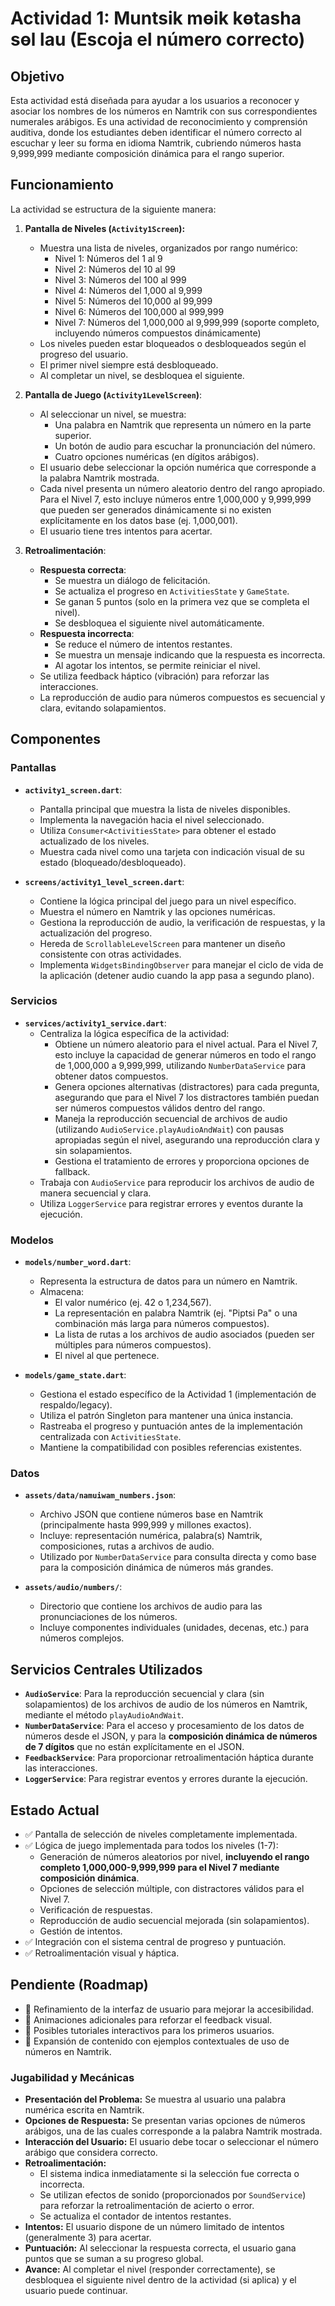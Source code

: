 # Actividad 1: Muntsik mөik kөtasha sөl lau (Escoja el número correcto)

## Objetivo

Esta actividad está diseñada para ayudar a los usuarios a reconocer y asociar los nombres de los números en Namtrik con sus correspondientes numerales arábigos. Es una actividad de reconocimiento y comprensión auditiva, donde los estudiantes deben identificar el número correcto al escuchar y leer su forma en idioma Namtrik, cubriendo números hasta 9,999,999 mediante composición dinámica para el rango superior.

## Funcionamiento

La actividad se estructura de la siguiente manera:

1. **Pantalla de Niveles (`Activity1Screen`):** 
   * Muestra una lista de niveles, organizados por rango numérico:
     * Nivel 1: Números del 1 al 9
     * Nivel 2: Números del 10 al 99
     * Nivel 3: Números del 100 al 999
     * Nivel 4: Números del 1,000 al 9,999
     * Nivel 5: Números del 10,000 al 99,999
     * Nivel 6: Números del 100,000 al 999,999
     * Nivel 7: Números del 1,000,000 al 9,999,999 (soporte completo, incluyendo números compuestos dinámicamente)
   * Los niveles pueden estar bloqueados o desbloqueados según el progreso del usuario.
   * El primer nivel siempre está desbloqueado.
   * Al completar un nivel, se desbloquea el siguiente.

2. **Pantalla de Juego (`Activity1LevelScreen`)**:
   * Al seleccionar un nivel, se muestra:
     * Una palabra en Namtrik que representa un número en la parte superior.
     * Un botón de audio para escuchar la pronunciación del número.
     * Cuatro opciones numéricas (en dígitos arábigos).
   * El usuario debe seleccionar la opción numérica que corresponde a la palabra Namtrik mostrada.
   * Cada nivel presenta un número aleatorio dentro del rango apropiado. Para el Nivel 7, esto incluye números entre 1,000,000 y 9,999,999 que pueden ser generados dinámicamente si no existen explícitamente en los datos base (ej. 1,000,001).
   * El usuario tiene tres intentos para acertar.

3. **Retroalimentación**:
   * **Respuesta correcta**: 
     * Se muestra un diálogo de felicitación.
     * Se actualiza el progreso en `ActivitiesState` y `GameState`.
     * Se ganan 5 puntos (solo en la primera vez que se completa el nivel).
     * Se desbloquea el siguiente nivel automáticamente.
   * **Respuesta incorrecta**: 
     * Se reduce el número de intentos restantes.
     * Se muestra un mensaje indicando que la respuesta es incorrecta.
     * Al agotar los intentos, se permite reiniciar el nivel.
   * Se utiliza feedback háptico (vibración) para reforzar las interacciones.
   * La reproducción de audio para números compuestos es secuencial y clara, evitando solapamientos.

## Componentes

### Pantallas

* **`activity1_screen.dart`**: 
  * Pantalla principal que muestra la lista de niveles disponibles.
  * Implementa la navegación hacia el nivel seleccionado.
  * Utiliza `Consumer<ActivitiesState>` para obtener el estado actualizado de los niveles.
  * Muestra cada nivel como una tarjeta con indicación visual de su estado (bloqueado/desbloqueado).

* **`screens/activity1_level_screen.dart`**: 
  * Contiene la lógica principal del juego para un nivel específico.
  * Muestra el número en Namtrik y las opciones numéricas.
  * Gestiona la reproducción de audio, la verificación de respuestas, y la actualización del progreso.
  * Hereda de `ScrollableLevelScreen` para mantener un diseño consistente con otras actividades.
  * Implementa `WidgetsBindingObserver` para manejar el ciclo de vida de la aplicación (detener audio cuando la app pasa a segundo plano).

### Servicios

* **`services/activity1_service.dart`**: 
  * Centraliza la lógica específica de la actividad:
    * Obtiene un número aleatorio para el nivel actual. Para el Nivel 7, esto incluye la capacidad de generar números en todo el rango de 1,000,000 a 9,999,999, utilizando `NumberDataService` para obtener datos compuestos.
    * Genera opciones alternativas (distractores) para cada pregunta, asegurando que para el Nivel 7 los distractores también puedan ser números compuestos válidos dentro del rango.
    * Maneja la reproducción secuencial de archivos de audio (utilizando `AudioService.playAudioAndWait`) con pausas apropiadas según el nivel, asegurando una reproducción clara y sin solapamientos.
    * Gestiona el tratamiento de errores y proporciona opciones de fallback.
  * Trabaja con `AudioService` para reproducir los archivos de audio de manera secuencial y clara.
  * Utiliza `LoggerService` para registrar errores y eventos durante la ejecución.

### Modelos

* **`models/number_word.dart`**: 
  * Representa la estructura de datos para un número en Namtrik.
  * Almacena:
    * El valor numérico (ej. 42 o 1,234,567).
    * La representación en palabra Namtrik (ej. "Piptsi Pa" o una combinación más larga para números compuestos).
    * La lista de rutas a los archivos de audio asociados (pueden ser múltiples para números compuestos).
    * El nivel al que pertenece.

* **`models/game_state.dart`**: 
  * Gestiona el estado específico de la Actividad 1 (implementación de respaldo/legacy).
  * Utiliza el patrón Singleton para mantener una única instancia.
  * Rastreaba el progreso y puntuación antes de la implementación centralizada con `ActivitiesState`.
  * Mantiene la compatibilidad con posibles referencias existentes.

### Datos

* **`assets/data/namuiwam_numbers.json`**: 
  * Archivo JSON que contiene números base en Namtrik (principalmente hasta 999,999 y millones exactos).
  * Incluye: representación numérica, palabra(s) Namtrik, composiciones, rutas a archivos de audio.
  * Utilizado por `NumberDataService` para consulta directa y como base para la composición dinámica de números más grandes.

* **`assets/audio/numbers/`**: 
  * Directorio que contiene los archivos de audio para las pronunciaciones de los números.
  * Incluye componentes individuales (unidades, decenas, etc.) para números complejos.

## Servicios Centrales Utilizados

* **`AudioService`**: Para la reproducción secuencial y clara (sin solapamientos) de los archivos de audio de los números en Namtrik, mediante el método `playAudioAndWait`.
* **`NumberDataService`**: Para el acceso y procesamiento de los datos de números desde el JSON, y para la **composición dinámica de números de 7 dígitos** que no están explícitamente en el JSON.
* **`FeedbackService`**: Para proporcionar retroalimentación háptica durante las interacciones.
* **`LoggerService`**: Para registrar eventos y errores durante la ejecución.

## Estado Actual

* ✅ Pantalla de selección de niveles completamente implementada.
* ✅ Lógica de juego implementada para todos los niveles (1-7):
  * Generación de números aleatorios por nivel, **incluyendo el rango completo 1,000,000-9,999,999 para el Nivel 7 mediante composición dinámica**.
  * Opciones de selección múltiple, con distractores válidos para el Nivel 7.
  * Verificación de respuestas.
  * Reproducción de audio secuencial mejorada (sin solapamientos).
  * Gestión de intentos.
* ✅ Integración con el sistema central de progreso y puntuación.
* ✅ Retroalimentación visual y háptica.

## Pendiente (Roadmap)

* 🔄 Refinamiento de la interfaz de usuario para mejorar la accesibilidad.
* 🔄 Animaciones adicionales para reforzar el feedback visual.
* 🔄 Posibles tutoriales interactivos para los primeros usuarios.
* 🔄 Expansión de contenido con ejemplos contextuales de uso de números en Namtrik.

### Jugabilidad y Mecánicas

- **Presentación del Problema:** Se muestra al usuario una palabra numérica escrita en Namtrik.
- **Opciones de Respuesta:** Se presentan varias opciones de números arábigos, una de las cuales corresponde a la palabra Namtrik mostrada.
- **Interacción del Usuario:** El usuario debe tocar o seleccionar el número arábigo que considera correcto.
- **Retroalimentación:** 
    - El sistema indica inmediatamente si la selección fue correcta o incorrecta.
    - Se utilizan efectos de sonido (proporcionados por `SoundService`) para reforzar la retroalimentación de acierto o error.
    - Se actualiza el contador de intentos restantes.
- **Intentos:** El usuario dispone de un número limitado de intentos (generalmente 3) para acertar.
- **Puntuación:** Al seleccionar la respuesta correcta, el usuario gana puntos que se suman a su progreso global.
- **Avance:** Al completar el nivel (responder correctamente), se desbloquea el siguiente nivel dentro de la actividad (si aplica) y el usuario puede continuar.
